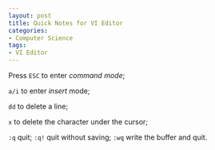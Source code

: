 ```yaml
---
layout: post
title: Quick Notes for VI Editor
categories:
- Computer Science
tags:
- VI Editor
---
```


Press `ESC` to enter _command mode_;

`a/i` to enter _insert_ mode;

`dd` to delete a line;

`x` to delete the character under the cursor;

`:q` quit; `:q!` quit without saving; `:wq` write the buffer and quit.

